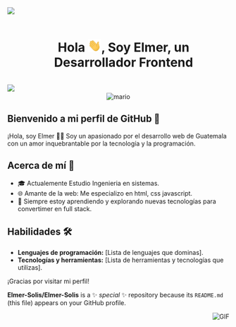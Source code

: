 
<img src="https://user-images.githubusercontent.com/74038190/212284100-561aa473-3905-4a80-b561-0d28506553ee.gif">

<!--h1 without bottom border-->
<div >
  <ul align="center">
    <summary><h1 style="display: inline-block">Hola  <img src="https://raw.githubusercontent.com/ABSphreak/ABSphreak/master/gifs/Hi.gif" width="30px">, Soy Elmer, un Desarrollador Frontend </h1></summary>
  </ul>
</div>


<img src="https://user-images.githubusercontent.com/74038190/212284100-561aa473-3905-4a80-b561-0d28506553ee.gif">



<div align="center">
  <img  src="https://user-images.githubusercontent.com/74038190/225813708-98b745f2-7d22-48cf-9150-083f1b00d6c9.gif"
     height="375"  alt="mario" />
</div>

## Bienvenido a mi perfil de GitHub 👋

¡Hola, soy Elmer 👨‍💻 Soy un apasionado por el desarrollo web de Guatemala con un amor inquebrantable por la tecnología y la programación.

## Acerca de mí 🚀

- 🎓 Actualemente Estudio Ingenieria en sistemas.
- 🌐 Amante de la web: Me especializo en html, css javascript.
- 🌱 Siempre estoy aprendiendo y explorando nuevas tecnologías para convertimer en full stack.

## Habilidades 🛠️

- **Lenguajes de programación:** [Lista de lenguajes que dominas].
- **Tecnologías y herramientas:** [Lista de herramientas y tecnologías que utilizas].


¡Gracias por visitar mi perfil! 

**Elmer-Solis/Elmer-Solis** is a ✨ _special_ ✨ repository because its `README.md` (this file) appears on your GitHub profile.

  <img align="right" alt="GIF" src="https://i.pinimg.com/originals/e4/26/70/e426702edf874b181aced1e2fa5c6cde.gif" />





